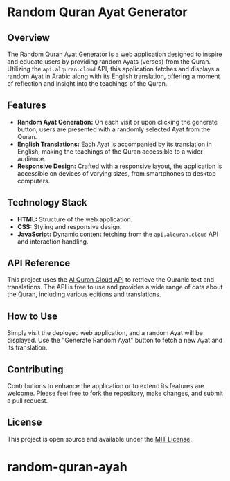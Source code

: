 # Random Quran Ayat Generator

## Overview
The Random Quran Ayat Generator is a web application designed to inspire and educate users by providing random Ayats (verses) from the Quran. Utilizing the `api.alquran.cloud` API, this application fetches and displays a random Ayat in Arabic along with its English translation, offering a moment of reflection and insight into the teachings of the Quran.

## Features
- **Random Ayat Generation:** On each visit or upon clicking the generate button, users are presented with a randomly selected Ayat from the Quran.
- **English Translations:** Each Ayat is accompanied by its translation in English, making the teachings of the Quran accessible to a wider audience.
- **Responsive Design:** Crafted with a responsive layout, the application is accessible on devices of varying sizes, from smartphones to desktop computers.

## Technology Stack
- **HTML:** Structure of the web application.
- **CSS:** Styling and responsive design.
- **JavaScript:** Dynamic content fetching from the `api.alquran.cloud` API and interaction handling.

## API Reference
This project uses the [Al Quran Cloud API](https://alquran.cloud/api) to retrieve the Quranic text and translations. The API is free to use and provides a wide range of data about the Quran, including various editions and translations.

## How to Use
Simply visit the deployed web application, and a random Ayat will be displayed. Use the "Generate Random Ayat" button to fetch a new Ayat and its translation.

## Contributing
Contributions to enhance the application or to extend its features are welcome. Please feel free to fork the repository, make changes, and submit a pull request.

## License
This project is open source and available under the [MIT License](LICENSE.md).

# random-quran-ayah
